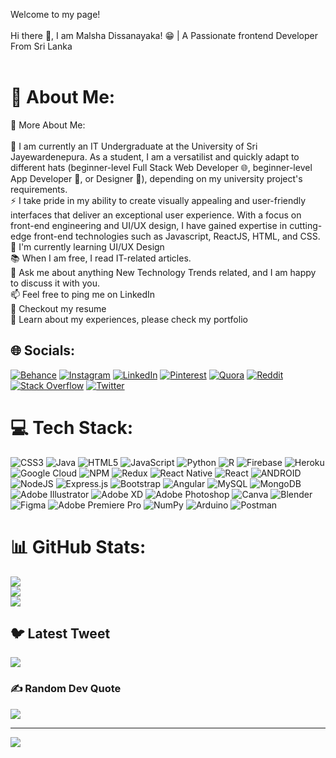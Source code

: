 Welcome to my page!<br>
<br>Hi there 👋, I am Malsha Dissanayaka! 😁 | A Passionate frontend Developer From Sri Lanka<br><br>
# 💫 About Me:
🧐 More About Me:<br><br>🔭 I am currently an IT Undergraduate at the University of Sri Jayewardenepura. As a student, I am a versatilist and quickly adapt to different hats (beginner-level Full Stack Web Developer 🌐, beginner-level App Developer 📱,  or  Designer 🎨), depending on my university project's requirements.<br>⚡ I take pride in my ability to create visually appealing and user-friendly interfaces that deliver an exceptional user experience. With a focus on front-end engineering and UI/UX design, I have gained expertise in cutting-edge front-end technologies such as Javascript, ReactJS, HTML, and CSS. <br>🌱 I'm currently learning UI/UX Design<br>📚  When I am free, I read IT-related articles. <br>💬 Ask me about anything New Technology Trends related, and I am happy to discuss it with you.<br>📫 Feel free to ping me on LinkedIn<br>📝 Checkout my resume<br>📄 Learn about my experiences, please check my portfolio<br>


## 🌐 Socials:
[![Behance](https://img.shields.io/badge/Behance-1769ff?logo=behance&logoColor=white)](https://behance.net/admsewwandi) [![Instagram](https://img.shields.io/badge/Instagram-%23E4405F.svg?logo=Instagram&logoColor=white)](https://instagram.com/malsha.dissanayaka.79) [![LinkedIn](https://img.shields.io/badge/LinkedIn-%230077B5.svg?logo=linkedin&logoColor=white)](https://linkedin.com/in/malsha-dissanayaka-482852212) [![Pinterest](https://img.shields.io/badge/Pinterest-%23E60023.svg?logo=Pinterest&logoColor=white)](https://pinterest.com/MalshaDissanayaka11) [![Quora](https://img.shields.io/badge/Quora-%23B92B27.svg?logo=Quora&logoColor=white)](https://quora.com/profile/Malsha-Dissanayaka) [![Reddit](https://img.shields.io/badge/Reddit-%23FF4500.svg?logo=Reddit&logoColor=white)](https://reddit.com/user/MalshaDissanayaka) [![Stack Overflow](https://img.shields.io/badge/-Stackoverflow-FE7A16?logo=stack-overflow&logoColor=white)](https://stackoverflow.com/users/16226158) [![Twitter](https://img.shields.io/badge/Twitter-%231DA1F2.svg?logo=Twitter&logoColor=white)](https://twitter.com/MalshaDissana) 

# 💻 Tech Stack:
![CSS3](https://img.shields.io/badge/css3-%231572B6.svg?style=for-the-badge&logo=css3&logoColor=white) ![Java](https://img.shields.io/badge/java-%23ED8B00.svg?style=for-the-badge&logo=java&logoColor=white) ![HTML5](https://img.shields.io/badge/html5-%23E34F26.svg?style=for-the-badge&logo=html5&logoColor=white) ![JavaScript](https://img.shields.io/badge/javascript-%23323330.svg?style=for-the-badge&logo=javascript&logoColor=%23F7DF1E) ![Python](https://img.shields.io/badge/python-3670A0?style=for-the-badge&logo=python&logoColor=ffdd54) ![R](https://img.shields.io/badge/r-%23276DC3.svg?style=for-the-badge&logo=r&logoColor=white) ![Firebase](https://img.shields.io/badge/firebase-%23039BE5.svg?style=for-the-badge&logo=firebase) ![Heroku](https://img.shields.io/badge/heroku-%23430098.svg?style=for-the-badge&logo=heroku&logoColor=white) ![Google Cloud](https://img.shields.io/badge/Google%20Cloud-%234285F4.svg?style=for-the-badge&logo=google-cloud&logoColor=white) ![NPM](https://img.shields.io/badge/NPM-%23000000.svg?style=for-the-badge&logo=npm&logoColor=white) ![Redux](https://img.shields.io/badge/redux-%23593d88.svg?style=for-the-badge&logo=redux&logoColor=white) ![React Native](https://img.shields.io/badge/react_native-%2320232a.svg?style=for-the-badge&logo=react&logoColor=%2361DAFB) ![React](https://img.shields.io/badge/react-%2320232a.svg?style=for-the-badge&logo=react&logoColor=%2361DAFB) ![ANDROID](https://img.shields.io/badge/android-%2320232a.svg?style=for-the-badge&logo=android&logoColor=%a4c639) ![NodeJS](https://img.shields.io/badge/node.js-6DA55F?style=for-the-badge&logo=node.js&logoColor=white) ![Express.js](https://img.shields.io/badge/express.js-%23404d59.svg?style=for-the-badge&logo=express&logoColor=%2361DAFB) ![Bootstrap](https://img.shields.io/badge/bootstrap-%23563D7C.svg?style=for-the-badge&logo=bootstrap&logoColor=white) ![Angular](https://img.shields.io/badge/angular-%23DD0031.svg?style=for-the-badge&logo=angular&logoColor=white) ![MySQL](https://img.shields.io/badge/mysql-%2300f.svg?style=for-the-badge&logo=mysql&logoColor=white) ![MongoDB](https://img.shields.io/badge/MongoDB-%234ea94b.svg?style=for-the-badge&logo=mongodb&logoColor=white) ![Adobe Illustrator](https://img.shields.io/badge/adobeillustrator-%23FF9A00.svg?style=for-the-badge&logo=adobeillustrator&logoColor=white) ![Adobe XD](https://img.shields.io/badge/Adobe%20XD-470137?style=for-the-badge&logo=Adobe%20XD&logoColor=#FF61F6) ![Adobe Photoshop](https://img.shields.io/badge/adobephotoshop-%2331A8FF.svg?style=for-the-badge&logo=adobephotoshop&logoColor=white) ![Canva](https://img.shields.io/badge/Canva-%2300C4CC.svg?style=for-the-badge&logo=Canva&logoColor=white) ![Blender](https://img.shields.io/badge/blender-%23F5792A.svg?style=for-the-badge&logo=blender&logoColor=white) 	![Figma](https://img.shields.io/badge/figma-%23F24E1E.svg?style=for-the-badge&logo=figma&logoColor=white) ![Adobe Premiere Pro](https://img.shields.io/badge/Adobe%20Premiere%20Pro-9999FF.svg?style=for-the-badge&logo=Adobe%20Premiere%20Pro&logoColor=white) ![NumPy](https://img.shields.io/badge/numpy-%23013243.svg?style=for-the-badge&logo=numpy&logoColor=white) ![Arduino](https://img.shields.io/badge/-Arduino-00979D?style=for-the-badge&logo=Arduino&logoColor=white) ![Postman](https://img.shields.io/badge/Postman-FF6C37?style=for-the-badge&logo=postman&logoColor=white)
# 📊 GitHub Stats:
![](https://github-readme-stats.vercel.app/api?username=malsha11&theme=dark&hide_border=false&include_all_commits=true&count_private=false)<br/>
![](https://github-readme-streak-stats.herokuapp.com/?user=malsha11&theme=dark&hide_border=false)<br/>
![](https://github-readme-stats.vercel.app/api/top-langs/?username=malsha11&theme=dark&hide_border=false&include_all_commits=true&count_private=false&layout=compact)

## 🐦 Latest Tweet
[![](https://gtce.itsvg.in/api?username=MalshaDissana)](https://github.com/VishwaGauravIn/github-twitter-card-embed)

### ✍️ Random Dev Quote
![](https://quotes-github-readme.vercel.app/api?type=horizontal&theme=radical)

---
[![](https://visitcount.itsvg.in/api?id=malsha11&icon=0&color=1)](https://visitcount.itsvg.in)

<!-- Proudly created with GPRM ( https://gprm.itsvg.in ) -->
